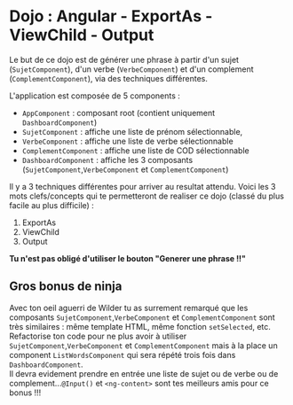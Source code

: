 # Dojo : Angular - ExportAs - ViewChild - Output 

Le but de ce dojo est de générer une phrase à partir d'un sujet (`SujetComponent`), d'un verbe (`VerbeComponent`) et d'un complement (`ComplementComponent`), via des techniques différentes.

L'application est composée de 5 components :
- `AppComponent` : composant root (contient uniquement `DashboardComponent`)
- `SujetComponent` : affiche une liste de prénom sélectionnable,
- `VerbeComponent` : affiche une liste de verbe sélectionnable
- `ComplementComponent` : affiche une liste de COD sélectionnable
- `DashboardComponent` : affiche les 3 composants (`SujetComponent`,`VerbeComponent` et `ComplementComponent`)

Il y a 3 techniques différentes pour arriver au resultat attendu. Voici les 3 mots clefs/concepts qui te permetteront de realiser ce dojo (classé du plus facile au plus difficile) :

1. ExportAs
2. ViewChild
3. Output

**Tu n'est pas obligé d'utiliser le bouton "Generer une phrase !!"**

## Gros bonus de ninja
Avec ton oeil aguerri de Wilder tu as surrement remarqué que les composants `SujetComponent`,`VerbeComponent` et `ComplementComponent` sont très similaires : même template HTML, même fonction `setSelected`, etc.\
Refactorise ton code pour ne plus avoir à utiliser `SujetComponent`,`VerbeComponent` et `ComplementComponent` mais à la place un component `ListWordsComponent` qui sera répété trois fois dans `DashboardComponent`.\
Il devra evidement prendre en entrée une liste de sujet ou de verbe ou de complement...`@Input()` et `<ng-content>` sont tes meilleurs amis pour ce bonus !!!
